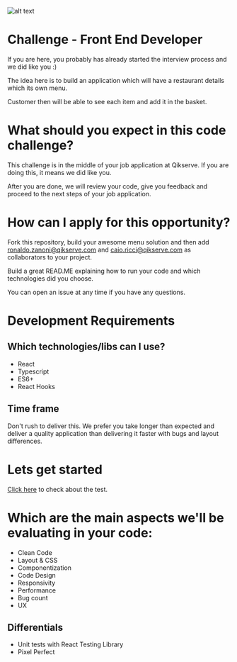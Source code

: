 ![alt text](https://qikserve.com/wp-content/uploads/2021/11/Blue-Logo.png)
# Challenge - Front End Developer
If you are here, you probably has already started the interview process and we did like you :)

The idea here is to build an application which will have a restaurant details which its own menu.

Customer then will be able to see each item and add it in the basket.

# What should you expect in this code challenge?
This challenge is in the middle of your job application at Qikserve. If you are doing this, it means we did like you.

After you are done, we will review your code, give you feedback and proceed to the next steps of your job application.

# How can I apply for this opportunity?
Fork this repository, build your awesome menu solution and then add ronaldo.zanoni@qikserve.com and caio.ricci@qikserve.com as collaborators to your project.

Build a great READ.ME explaining how to run your code and which technologies did you choose.

You can open an issue at any time if you have any questions.

# Development Requirements
## Which technologies/libs can I use?
- React
- Typescript
- ES6+
- React Hooks


## Time frame
Don't rush to deliver this. We prefer you take longer than expected and deliver a quality application than delivering it faster with bugs and layout differences.


# Lets get started
[Click here](CHALLENGE.md) to check about the test.

# Which are the main aspects we'll be evaluating in your code:
- Clean Code
- Layout & CSS
- Componentization
- Code Design
- Responsivity
- Performance
- Bug count
- UX

## Differentials
- Unit tests with React Testing Library
- Pixel Perfect
